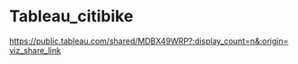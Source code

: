 # Tableau_citibike
https://public.tableau.com/shared/MDBX49WRP?:display_count=n&:origin=viz_share_link
